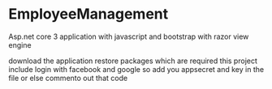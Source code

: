 # EmployeeManagement
Asp.net core 3 application with javascript and bootstrap with razor view engine

download the application
restore packages which are required
this project include login with facebook and google so add you appsecret and key in the file or else commento out that code
